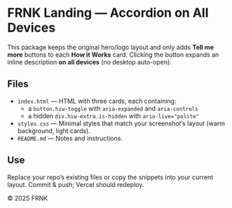 # FRNK Landing — Accordion on All Devices

This package keeps the original hero/logo layout and only adds **Tell me more** buttons to each **How it Works** card. Clicking the button expands an inline description **on all devices** (no desktop auto-open).

## Files
- `index.html` — HTML with three cards, each containing:
  - a `button.hiw-toggle` with `aria-expanded` and `aria-controls`
  - a hidden `div.hiw-extra.is-hidden` with `aria-live="polite"`
- `styles.css` — Minimal styles that match your screenshot’s layout (warm background, light cards).
- `README.md` — Notes and instructions.

## Use
Replace your repo’s existing files or copy the snippets into your current layout. Commit & push; Vercel should redeploy.

© 2025 FRNK
